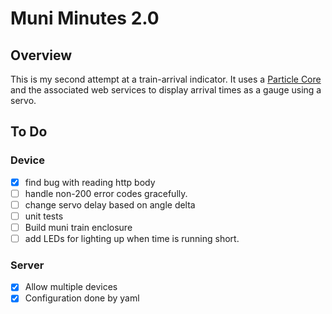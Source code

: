 Muni Minutes 2.0
================

## Overview

This is my second attempt at a train-arrival indicator. It uses a [Particle
Core](https://store.particle.io/?product=spark-core) and the associated web
services to display arrival times as a gauge using a servo.

## To Do

### Device
- [x] find bug with reading http body
- [ ] handle non-200 error codes gracefully.
- [ ] change servo delay based on angle delta
- [ ] unit tests
- [ ] Build muni train enclosure
- [ ] add LEDs for lighting up when time is running short.

### Server
- [x] Allow multiple devices
- [x] Configuration done by yaml
